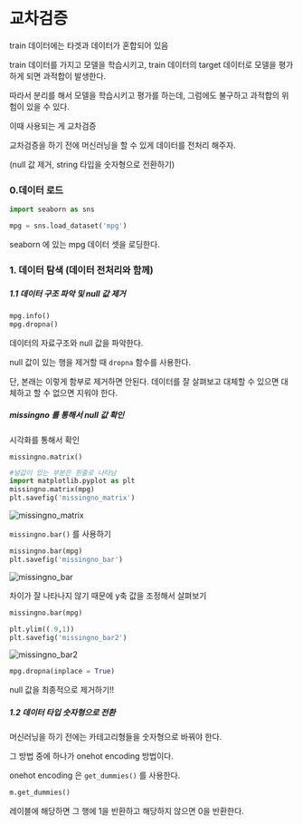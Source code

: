 # 교차검증



train 데이터에는 타겟과 데이터가 혼합되어 있음

train 데이터를 가지고 모델을 학습시키고, train 데이터의 target 데이터로 모델을 평가하게 되면 과적합이 발생한다. 

따라서 분리를 해서 모델을 학습시키고 평가를 하는데, 그럼에도 불구하고 과적합의 위험이 있을 수 있다.



이때 사용되는 게 교차검증



교차검증을 하기 전에 머신러닝을 할 수 있게 데이터를 전처리 해주자.

(null 값 제거, string 타입을 숫자형으로 전환하기)





### 0.데이터 로드



```python
import seaborn as sns

mpg = sns.load_dataset('mpg')
```



seaborn 에 있는 mpg 데이터 셋을 로딩한다.



### 1. 데이터 탐색 (데이터 전처리와 함께)



##### 1.1 데이터 구조 파악 및 null 값 제거



```python
mpg.info()
mpg.dropna()
```



데이터의 자료구조와 null 값을 파악한다.

null 값이 있는 행을 제거할 때 `dropna` 함수를 사용한다.

단, 본래는 이렇게 함부로 제거하면 안된다. 데이터를 잘 살펴보고 대체할 수 있으면 대체하고 할 수 없으면 지워야 한다.



##### missingno 를 통해서 null 값 확인

시각화를 통해서 확인



`missingno.matrix()` 



```python
#널값이 있는 부분은 흰줄로 나타남
import matplotlib.pyplot as plt
missingno.matrix(mpg)
plt.savefig('missingno_matrix')
```



![missingno_matrix](C:/study/workspace_python/MachineLearning/missingno_matrix.png)



`missingno.bar()` 를 사용하기



```python
missingno.bar(mpg)
plt.savefig('missingno_bar')
```



![missingno_bar](C:/study/workspace_python/MachineLearning/missingno_bar.png)



차이가 잘 나타나지 않기 때문에 y축 값을 조정해서 살펴보기



```python
missingno.bar(mpg)

plt.ylim((.9,1))
plt.savefig('missingno_bar2')
```



![missingno_bar2](C:/study/workspace_python/MachineLearning/missingno_bar2.png)



```python
mpg.dropna(inplace = True)
```



null 값을 최종적으로 제거하기!!



##### 1.2 데이터 타입 숫자형으로 전환



머신러닝을 하기 전에는 카테고리형들을 숫자형으로 바꿔야 한다.

그 방법 중에 하나가 onehot encoding 방법이다.

onehot encoding 은 `get_dummies()` 를 사용한다.



```python
m.get_dummies()
```



레이블에 해당하면 그 행에 1을 반환하고 해당하지 않으면 0을 반환한다.











